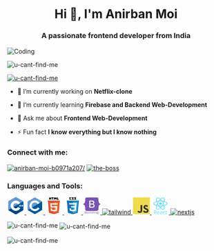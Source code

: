 <h1 align="center">Hi 👋, I'm Anirban Moi</h1>
<h3 align="center">A passionate frontend developer from India</h3>
<img align="center" width="100vw" margin="10px" width="400" src="https://cdn.dribbble.com/users/1162077/screenshots/3848914/programmer.gif" alt="Coding">

<p align="left"> <img src="https://komarev.com/ghpvc/?username=u-cant-find-me&label=Profile%20views&color=0e75b6&style=flat" alt="u-cant-find-me" /> </p>

<p padding="5" align="left"> <a href="https://github.com/ryo-ma/github-profile-trophy"><img src="https://github-profile-trophy.vercel.app/?username=u-cant-find-me" alt="u-cant-find-me" /></a> </p>

- 🔭 I’m currently working on **Netflix-clone**

- 🌱 I’m currently learning **Firebase and Backend Web-Development**

- 💬 Ask me about **Frontend Web-Development**

- ⚡ Fun fact **I know everything but I know nothing**

<h3 align="left">Connect with me:</h3>
<p align="left">
<a href="https://linkedin.com/in/anirban-moi-b0971a207/" target="blank"><img align="center" src="https://raw.githubusercontent.com/rahuldkjain/github-profile-readme-generator/master/src/images/icons/Social/linked-in-alt.svg" alt="anirban-moi-b0971a207/" height="30" width="40" /></a>
<a href="https://www.leetcode.com/the-boss" target="blank"><img align="center" src="https://raw.githubusercontent.com/rahuldkjain/github-profile-readme-generator/master/src/images/icons/Social/leet-code.svg" alt="the-boss" height="30" width="40" /></a>
</p>

<h3 align="left">Languages and Tools:</h3>
<p align="left"> 
<a href="https://www.w3schools.com/cpp/" target="_blank" rel="noreferrer"> 
<img src="https://raw.githubusercontent.com/devicons/devicon/master/icons/cplusplus/cplusplus-original.svg" alt="cplusplus" width="40" height="40"/> </a> 
<a href="https://www.cprogramming.com/" target="_blank" rel="noreferrer"> 
<img src="https://raw.githubusercontent.com/devicons/devicon/master/icons/c/c-original.svg" alt="c" width="40" height="40"/> </a> 
<a href="https://www.w3.org/html/" target="_blank" rel="noreferrer"> 
<img src="https://raw.githubusercontent.com/devicons/devicon/master/icons/html5/html5-original-wordmark.svg" alt="html5" width="40" height="40"/> </a> 
<a href="https://www.w3schools.com/css/" target="_blank" rel="noreferrer"> 
<img src="https://raw.githubusercontent.com/devicons/devicon/master/icons/css3/css3-original-wordmark.svg" alt="css3" width="40" height="40"/> </a> 
<a href="https://getbootstrap.com" target="_blank" rel="noreferrer"> 
<img src="https://raw.githubusercontent.com/devicons/devicon/master/icons/bootstrap/bootstrap-plain-wordmark.svg" alt="bootstrap" width="40" height="40"/> </a> 
<a href="https://tailwindcss.com/" target="_blank" rel="noreferrer"> 
<img src="https://www.vectorlogo.zone/logos/tailwindcss/tailwindcss-icon.svg" alt="tailwind" width="40" height="40"/> </a> 
<a href="https://developer.mozilla.org/en-US/docs/Web/JavaScript" target="_blank" rel="noreferrer"> 
<img src="https://raw.githubusercontent.com/devicons/devicon/master/icons/javascript/javascript-original.svg" alt="javascript" width="40" height="40"/> </a> 
<a href="https://reactjs.org/" target="_blank" rel="noreferrer"> 
<img src="https://raw.githubusercontent.com/devicons/devicon/master/icons/react/react-original-wordmark.svg" alt="react" width="40" height="40"/> </a> 
<a href="https://nextjs.org/" target="_blank" rel="noreferrer"> 
<img src="https://cdn.worldvectorlogo.com/logos/nextjs-2.svg" alt="nextjs" width="40" height="40"/> </a> 
</p>

<p><img align="left" src="https://github-readme-stats.vercel.app/api/top-langs?username=u-cant-find-me&show_icons=true&locale=en&layout=compact" alt="u-cant-find-me" /></p>

<p>&nbsp;<img align="center" src="https://github-readme-stats.vercel.app/api?username=u-cant-find-me&show_icons=true&locale=en" alt="u-cant-find-me" /></p>

<p><img align="center" src="https://github-readme-streak-stats.herokuapp.com/?user=u-cant-find-me&" alt="u-cant-find-me" /></p>
